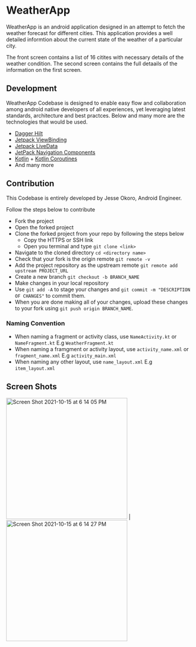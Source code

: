 # WeatherApp

WeatherApp is an android application designed in an attempt to fetch the weather forecast for different cities. This application provides a well detailed informtion about the current state of the weather of a particular city. 

The front screen contains a list of 16 citites with necessary details of the weather condition.
The second screen contains the full detaails of the information on the first screen.



## Development

WeatherApp Codebase is designed to enable easy flow and collaboration among android native developers of all experiences, yet leveraging latest standards, architecture and best practces. Below and many more are the technologies that would be used. 

- [Dagger Hilt](https://dagger.dev/hilt/)
- [Jetpack ViewBinding](https://developer.android.com/topic/libraries/view-binding)
- [Jetpack LiveData](https://developer.android.com/topic/libraries/architecture/livedata)
- [JetPack Navigation Components](https://developer.android.com/guide/navigation/navigation-getting-started)
- [Kotlin](https://kotlinlang.org/) + [Kotlin Coroutines](https://kotlinlang.org/docs/reference/coroutines-overview.html)
- And many more


## Contribution

This Codebase is entirely developed by Jesse Okoro, Android Engineer. 

Follow the steps below to contribute

- Fork the project
- Open the forked project
- Clone the forked project from your repo by following the steps below
    - Copy the HTTPS or SSH link
    - Open you terminal and type `git clone <link>`
- Navigate to the cloned directory `cd <directory name>`
- Check that your fork is the origin remote `git remote -v`
- Add the project repository as the upstream remote `git remote add upstream PROJECT_URL`
- Create a new branch `git checkout -b BRANCH_NAME`
- Make changes in your local repository
- Use `git add -A` to stage your changes and `git commit -m "DESCRIPTION OF CHANGES"` to commit them.
- When you are done making all of your changes, upload these changes to your fork using `git push origin BRANCH_NAME`.

### Naming Convention
- When naming a fragment or activity class, use `NameActivity.kt` or `NameFragment.kt` E.g `WeatherFragment.kt`
- When naming a framgment or activity layout, use `activity_name.xml` or `fragment_name.xml` E.g `activity_main.xml`
- When naming any other layout, use `name_layout.xml` E.g `item_layout.xml`

## Screen Shots

<img width="326" alt="Screen Shot 2021-10-15 at 6 14 05 PM" src="https://user-images.githubusercontent.com/27390903/137527213-bdad261a-683d-43f4-9b81-cf9ed40a945b.png"> | <img width="326" alt="Screen Shot 2021-10-15 at 6 14 27 PM" src="https://user-images.githubusercontent.com/27390903/137527269-20ee5071-72ca-420b-ae34-6a252bc54c4b.png">

